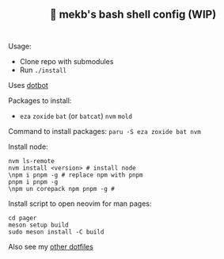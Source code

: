 <h2 align="center">
🚀 mekb's bash shell config (WIP)<br/><br/>
</h2>

Usage:
- Clone repo with submodules
- Run `./install`

Uses [dotbot](https://github.com/anishathalye/dotbot)

Packages to install:

- `eza` `zoxide` `bat` (or `batcat`) `nvm` `mold`

Command to install packages: `paru -S eza zoxide bat nvm`

Install node:

    nvm ls-remote
    nvm install <version> # install node
    \npm i pnpm -g # replace npm with pnpm
    pnpm i pnpm -g
    \npm un corepack npm pnpm -g # 

Install script to open neovim for man pages:
    
    cd pager
    meson setup build
    sudo meson install -C build

Also see my [other dotfiles](https://github.com/mekb-turtle/dotfiles)
